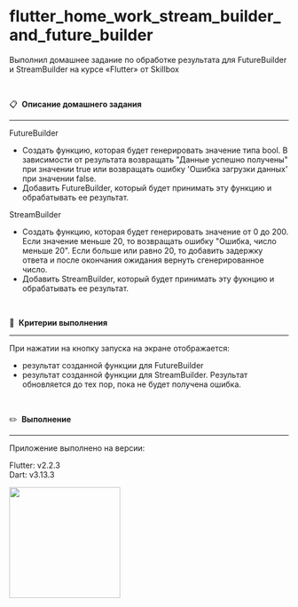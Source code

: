 # flutter_home_work_stream_builder_and_future_builder
Выполнил домашнее задание по обработке результата для FutureBuilder и StreamBuilder на курсе «Flutter» от Skillbox

<br>

:clipboard:&nbsp;&nbsp;**Описание домашнего задания**

---

FutureBuilder

- Создать функцию, которая будет генерировать значение типа bool. В зависимости от результата возвращать "Данные успешно получены" при значении true или возвращать ошибку 'Ошибка загрузки данных' при значении false.
- Добавить FutureBuilder, который будет принимать эту функцию и обрабатывать ее результат.

StreamBuilder

- Создать функцию, которая будет генерировать значение от 0 до 200. Если значение меньше 20, то возвращать ошибку "Ошибка, число меньше 20". Если больше или равно 20, то добавить задержку ответа и после окончания ожидания вернуть сгенерированное число.
- Добавить StreamBuilder, который будет принимать эту фукнцию и обрабатывать ее результат.

<br>

:triangular_ruler:&nbsp;&nbsp;**Критерии выполнения**

---

При нажатии на кнопку запуска на экране отображается:
- результат созданной функции для FutureBuilder
- результат созданной функции для StreamBuilder. Результат обновляется до тех пор, пока не будет получена ошибка.

<br>

:pencil2:&nbsp;&nbsp;**Выполнение**

---

Приложение выполнено на версии:

Flutter: v2.2.3
<br>
Dart: v3.13.3
<br>

<img src="files/demo.gif" width=200>

